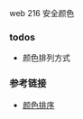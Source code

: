 web 216 安全颜色

### todos

- 颜色排列方式

### 参考链接

- [颜色排序](https://baike.baidu.com/pic/web%E5%AE%89%E5%85%A8%E8%89%B2/1703708/0/6d81800a19d8bc3e18943756828ba61ea9d34589?fr=lemma&ct=single#aid=0&pic=6d81800a19d8bc3e18943756828ba61ea9d34589)
